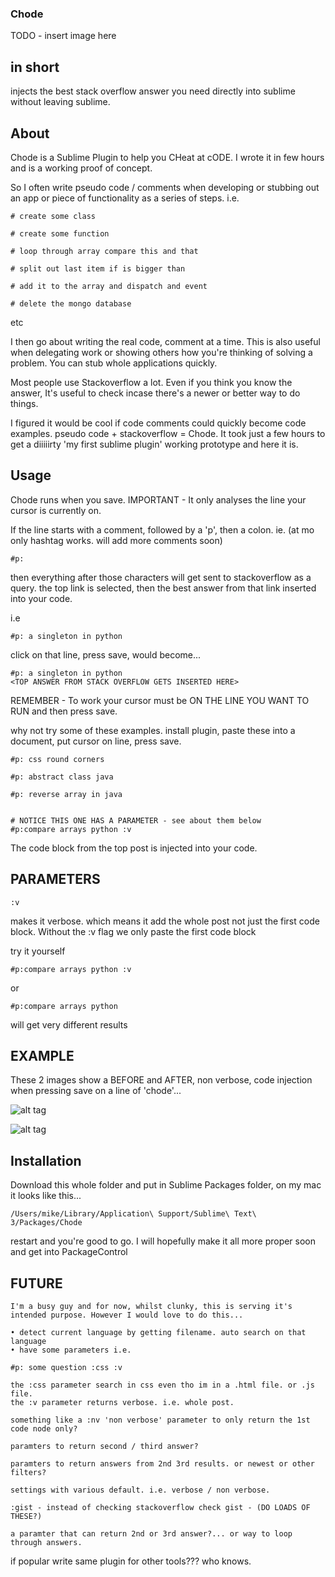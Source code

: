 ### Chode
TODO - insert image here

## in short
injects the best stack overflow answer you need directly into sublime without leaving sublime.


## About

Chode is a Sublime Plugin to help you CHeat at cODE. I wrote it in few hours and is a working proof of concept.


So I often write pseudo code / comments when developing or stubbing out an app or piece of functionality as a series of steps. i.e.

```
# create some class

# create some function

# loop through array compare this and that

# split out last item if is bigger than

# add it to the array and dispatch and event

# delete the mongo database
```

etc


I then go about writing the real code, comment at a time. This is also useful when delegating work or showing others how you're thinking of solving a problem. You can stub whole applications quickly.


Most people use Stackoverflow a lot. Even if you think you know the answer, It's useful to check incase there's a newer or better way to do things.


I figured it would be cool if code comments could quickly become code examples. pseudo code + stackoverflow = Chode. It took just a few hours to get a diiiiirty 'my first sublime plugin' working prototype and here it is.



## Usage

Chode runs when you save. IMPORTANT - It only analyses the line your cursor is currently on.

If the line starts with a comment, followed by a 'p', then a colon. ie. (at mo only hashtag works. will add more comments soon)

```
#p:
```

then everything after those characters will get sent to stackoverflow as a query. the top link is selected, then the best answer from that link inserted into your code.


i.e
```
#p: a singleton in python
```

click on that line, press save, would become...

```
#p: a singleton in python
<TOP ANSWER FROM STACK OVERFLOW GETS INSERTED HERE>
```

REMEMBER - To work your cursor must be ON THE LINE YOU WANT TO RUN and then press save.

why not try some of these examples. install plugin, paste these into a document, put cursor on line, press save.

```
#p: css round corners

#p: abstract class java

#p: reverse array in java
             

# NOTICE THIS ONE HAS A PARAMETER - see about them below
#p:compare arrays python :v
```


The code block from the top post is injected into your code.


## PARAMETERS

```
:v
```
makes it verbose. which means it add the whole post not just the first code block. Without the :v flag we only paste the first code block

try it yourself
```
#p:compare arrays python :v
```
or
```
#p:compare arrays python
```
will get very different results



## EXAMPLE

These 2 images show a BEFORE and AFTER, non verbose, code injection when pressing save on a line of 'chode'...

![alt tag](https://raw.github.com/byteface/chode/master/screenshots/shot1.png)

![alt tag](https://raw.github.com/byteface/chode/master/screenshots/shot2.png)


## Installation
Download this whole folder and put in Sublime Packages folder, on my mac it looks like this...

```
/Users/mike/Library/Application\ Support/Sublime\ Text\ 3/Packages/Chode
```

restart and you're good to go. I will hopefully make it all more proper soon and get into PackageControl




## FUTURE
```
I'm a busy guy and for now, whilst clunky, this is serving it's intended purpose. However I would love to do this...

• detect current language by getting filename. auto search on that language
• have some parameters i.e.

#p: some question :css :v

the :css parameter search in css even tho im in a .html file. or .js file.
the :v parameter returns verbose. i.e. whole post.

something like a :nv 'non verbose' parameter to only return the 1st code node only?

paramters to return second / third answer?

paramters to return answers from 2nd 3rd results. or newest or other filters?

settings with various default. i.e. verbose / non verbose. 

:gist - instead of checking stackoverflow check gist - (DO LOADS OF THESE?)

a paramter that can return 2nd or 3rd answer?... or way to loop through answers.
```


if popular write same plugin for other tools??? who knows.


